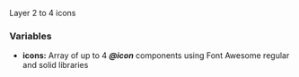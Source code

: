 Layer 2 to 4 icons

### Variables
- **icons:** Array of up to 4 ***@icon*** components using Font Awesome regular and solid libraries